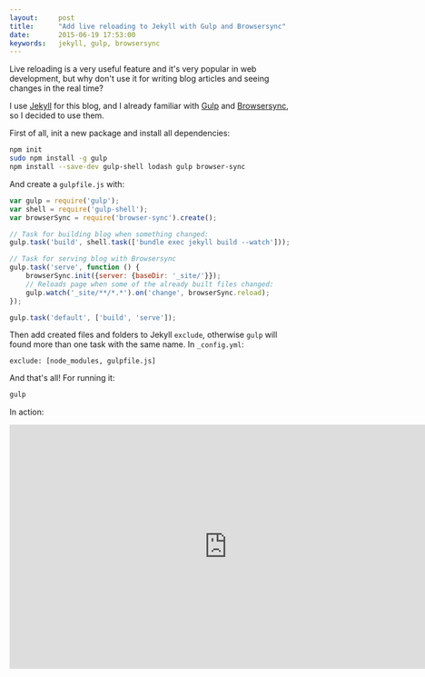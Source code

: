 ```yaml
---
layout:     post
title:      "Add live reloading to Jekyll with Gulp and Browsersync"
date:       2015-06-19 17:53:00
keywords:   jekyll, gulp, browsersync
---
```


Live reloading is a very useful feature and it's very popular in web development,
but why don't use it for writing blog articles and seeing changes in the real time?

I use [Jekyll](http://jekyllrb.com/) for this blog, and I already familiar
with [Gulp](http://gulpjs.com/) and [Browsersync](http://www.browsersync.io/),
so I decided to use them.
 
First of all,  init a new package and install all dependencies:

```bash
npm init
sudo npm install -g gulp
npm install --save-dev gulp-shell lodash gulp browser-sync
```

And create a `gulpfile.js` with:

```js
var gulp = require('gulp');
var shell = require('gulp-shell');
var browserSync = require('browser-sync').create();

// Task for building blog when something changed:
gulp.task('build', shell.task(['bundle exec jekyll build --watch']));

// Task for serving blog with Browsersync
gulp.task('serve', function () {
    browserSync.init({server: {baseDir: '_site/'}});
    // Reloads page when some of the already built files changed:
    gulp.watch('_site/**/*.*').on('change', browserSync.reload);
});

gulp.task('default', ['build', 'serve']);
```

Then add created files and folders to Jekyll `exclude`, otherwise `gulp`
will found more than one task with the same name. In `_config.yml`:

```
exclude: [node_modules, gulpfile.js]
```

And that's all! For running it:

```bash
gulp
```

In action:

<iframe width="766" height="430" src="https://www.youtube.com/embed/Gxpg6xlxKVg" frameborder="0" allowfullscreen></iframe>
